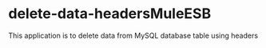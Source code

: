 # delete-data-headersMuleESB
This application is to delete data from MySQL database table using headers
